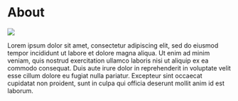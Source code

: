 <div class="content">
	<h1>About</h1>
	<div class="image-and-text">
		<p><img src="../images/placeholder/home3.jpg" class="image"></p>
		<div class="text">
			<p>Lorem ipsum dolor sit amet, consectetur adipiscing 
				elit, sed do eiusmod tempor incididunt ut labore et 
				dolore magna aliqua. Ut enim ad minim veniam, 
				quis nostrud exercitation ullamco laboris nisi ut aliquip 
				ex ea commodo consequat. Duis aute irure dolor in 
				reprehenderit in voluptate velit esse cillum dolore eu 
				fugiat nulla pariatur. Excepteur sint occaecat cupidatat 
				non proident, sunt in culpa qui officia deserunt mollit 
				anim id est laborum.
			</p>
		</div>
	</div>
</div>